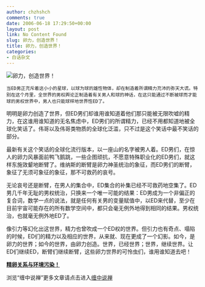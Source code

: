 ```yaml
---
author: chzhshch
comments: true
date: 2006-06-18 17:29:50+00:00
layout: post
link: No Content Found
slug: 卵力，创造世界！
title: 卵力，创造世界！
categories:
- 白话杂文
---
```


			

                                                                      


![卵力，创造世界！](http://simg.sinajs.cn/blog7style/images/common/sg_trans.gif)

                                                                   

                                                                      
    当ED男正充斥着这小小的星球，以球为球的雄性物体，却在制造着所谓精力充沛的弥天大谎。特别在这个月里，全世界的男权舆论正制造着有关男人和球的神话，在这只能通过不断被球而才能球的男权世界中，男人也只能球样地世界性ED了。  
  
  明明是卵力创造了世界，但ED男们却谁用谁知道着他们那只能被无限吹嘘的精力，在这谁用谁知道的无名焦虑中，ED男们的所谓精力，已经不用都知道地被全球化笑话了。伟哥以及伟哥类物质的全球化泛滥，只不过是这个笑话中最不笑话的部分。  
  
  最新有关这个笑话的全球化流行版本，以一座山的名字被男人着。ED男们，在惊人的卵力风暴面前鸭飞鹅跳，一些企图顽抗，不愿意特殊职业化的ED男们，就这样东施效颦地断臂了。维纳斯的断臂是卵力神圣统治的象征，而ED男们的断臂，象征了无须可象征的象征，那不可救药的哀号。  
  
  无论哀号还是断臂，在男人的集合中，ED集合的补集已经不可救药地空集了。ED男几千年无耻的男权统治，只换来一个唯一可能的结果：ED男成为一个非偏正的复合词，数学一点的说法，就是任何有关男的变量赋值中，以ED来代替，至少在目前宇宙可能存在的所有数学空间中，都只会毫无例外地得到相同的结果。男权统治，也就毫无例外地ED了。  
  
  像引力等幻化出这世界，精力也曾吹成一个ED权的世界。但引力也有奇点、塌陷的时候，ED们的精力以及相应的世界，从来就、现在更成了一个幻影。如今，是卵力的世界；如今的世界，由卵力创造。世界，已经世界；世界，继续世界。让ED们继续ED，断臂们继续断臂，这些卵力世界的可怜虫们，谁用谁知道去吧！

[**精卵关系与环境污染！**](http://blog.sina.com.cn/u/486e105c010003p3)

浏览“缠中说禅”更多文章请点击进入[缠中说禅](http://blog.sina.com.cn/m/chzhshch)
